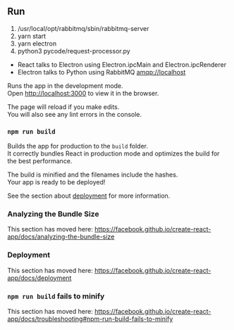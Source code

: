 
## Run

1) /usr/local/opt/rabbitmq/sbin/rabbitmq-server
2) yarn start
3) yarn electron
4) python3 pycode/request-processor.py

- React talks to Electron using Electron.ipcMain and Electron.ipcRenderer
- Electron talks to Python using RabbitMQ [amqp://localhost](amqp://localhost)

Runs the app in the development mode.<br>
Open [http://localhost:3000](http://localhost:3000) to view it in the browser.

The page will reload if you make edits.<br>
You will also see any lint errors in the console.






### `npm run build`

Builds the app for production to the `build` folder.<br>
It correctly bundles React in production mode and optimizes the build for the best performance.

The build is minified and the filenames include the hashes.<br>
Your app is ready to be deployed!

See the section about [deployment](https://facebook.github.io/create-react-app/docs/deployment) for more information.

### Analyzing the Bundle Size

This section has moved here: https://facebook.github.io/create-react-app/docs/analyzing-the-bundle-size

### Deployment

This section has moved here: https://facebook.github.io/create-react-app/docs/deployment

### `npm run build` fails to minify

This section has moved here: https://facebook.github.io/create-react-app/docs/troubleshooting#npm-run-build-fails-to-minify
